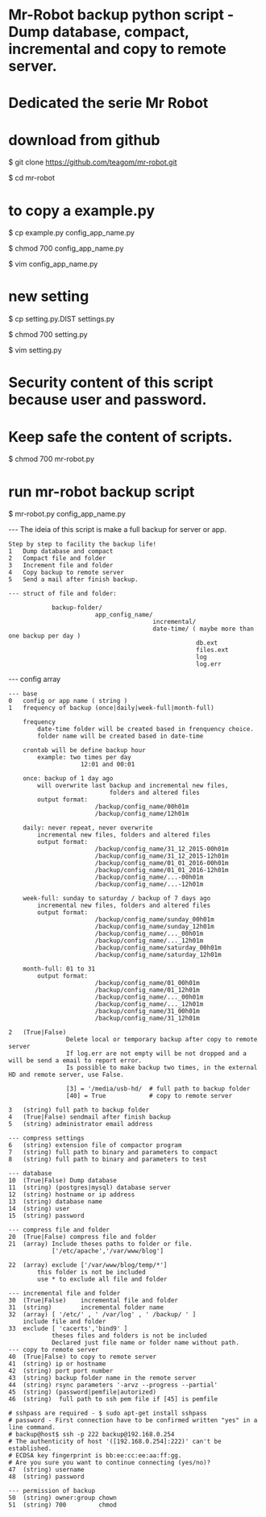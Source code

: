 # Mr-Robot backup python script - Dump database, compact, incremental and copy to remote server.
# Dedicated the serie Mr Robot

# download from github
$ git clone https://github.com/teagom/mr-robot.git

$ cd mr-robot

# to copy a example.py
$ cp example.py config_app_name.py

$ chmod 700 config_app_name.py

$ vim config_app_name.py

# new setting
$ cp setting.py.DIST settings.py

$ chmod 700 setting.py

$ vim setting.py

# Security content of this script because user and password.
# Keep safe the content of scripts.
$ chmod 700 mr-robot.py

# run mr-robot backup script
$ mr-robot.py config_app_name.py

--- The ideia of this script is make a full backup for server or app.
	
	Step by step to facility the backup life!
	1	Dump database and compact
	2 	Compact file and folder
	3	Increment file and folder
    4   Copy backup to remote server
    5	Send a mail after finish backup.

	--- struct of file and folder:

        		backup-folder/
                            app_config_name/
                                            incremental/
                                            date-time/ ( maybe more than one backup per day )
                                                        db.ext
                                                        files.ext
                                                        log
                                                        log.err
	
--- config array

	--- base
	0	config or app name ( string )
	1	frequency of backup (once|daily|week-full|month-full)

        frequency
            date-time folder will be created based in frenquency choice.
            folder name will be created based in date-time
            
		crontab will be define backup hour
			example: two times per day
                		12:01 and 00:01 
		        
		once: backup of 1 day ago
            will overwrite last backup and incremental new files,
                                folders and altered files
			output format:
                            /backup/config_name/00h01m
                            /backup/config_name/12h01m
            
		daily: never repeat, never overwrite
            incremental new files, folders and altered files
			output format:
                			/backup/config_name/31_12_2015-00h01m
                            /backup/config_name/31_12_2015-12h01m
                            /backup/config_name/01_01_2016-00h01m
                            /backup/config_name/01_01_2016-12h01m
                            /backup/config_name/...-00h01m
                            /backup/config_name/...-12h01m
                
        week-full: sunday to saturday / backup of 7 days ago
            incremental new files, folders and altered files
			output format:
                            /backup/config_name/sunday_00h01m
                            /backup/config_name/sunday_12h01m
                            /backup/config_name/..._00h01m
                            /backup/config_name/..._12h01m
                            /backup/config_name/saturday_00h01m
                            /backup/config_name/saturday_12h01m
            
		month-full: 01 to 31
			output format:
                            /backup/config_name/01_00h01m
                            /backup/config_name/01_12h01m
                            /backup/config_name/..._00h01m
                            /backup/config_name/..._12h01m
                            /backup/config_name/31_00h01m
                            /backup/config_name/31_12h01m

    2   (True|False)
                    Delete local or temporary backup after copy to remote server
                    If log.err are not empty will be not dropped and a will be send a email to report error.
                    Is possible to make backup two times, in the external HD and remote server, use False.

                    [3] = '/media/usb-hd/  # full path to backup folder
                    [40] = True            # copy to remote server
                    
    3	(string) full path to backup folder
    4   (True|False) sendmail after finish backup
    5   (string) administrator email address
    
    --- compress settings
    6   (string) extension file of compactor program
	7   (string) full path to binary and parameters to compact
    8   (string) full path to binary and parameters to test
    
    --- database
    10  (True|False) Dump database
    11  (string) (postgres|mysql) database server
    12  (string) hostname or ip address
    13  (string) database name
    14  (string) user
    15  (string) password
        
    --- compress file and folder
    20  (True|False) compress file and folder
    21	(array)	Include theses paths to folder or file.
                ['/etc/apache','/var/www/blog']
                
    22 	(array) exclude ['/var/www/blog/temp/*']
    		this folder is not be included
	        use * to exclude all file and folder

    --- incremental file and folder
    30  (True|False)	incremental file and folder
	31  (string)        incremental folder name
    32	(array) [ '/etc/' , ' /var/log' , ' /backup/ ' ]
        include file and folder
	33	exclude	[ 'cacerts','bind9' ]	
				theses files and folders is not be included
                Declared just file name or folder name without path.
    --- copy to remote server
    40  (True|False) to copy to remote server
    41	(string) ip or hostname
    42	(string) port port number
    43	(string) backup folder name in the remote server
    44  (string) rsync parameters '-arvz --progress --partial'
    45  (string) (password|pemfile|autorized)
    46  (string)  full path to ssh pem file if [45] is pemfile
    
    # sshpass are required - $ sudo apt-get install sshpass
    # password - First connection have to be confirmed written "yes" in a line command.
    # backup@host$ ssh -p 222 backup@192.168.0.254
    # The authenticity of host '([192.168.0.254]:222)' can't be established.
    # ECDSA key fingerprint is bb:ee:cc:ee:aa:ff:gg.
    # Are you sure you want to continue connecting (yes/no)?
    47	(string) username
    48	(string) password

    --- permission of backup
    50	(string) owner:group chown
    51	(string) 700         chmod
